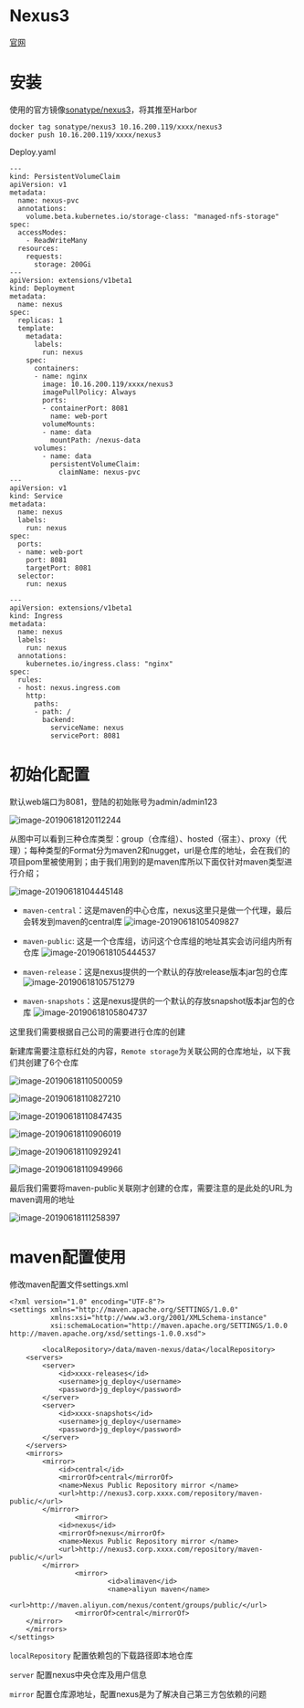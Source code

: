 # Nexus3

[官网](https://help.sonatype.com/docs)

# 安装

使用的官方镜像[sonatype/nexus3](https://hub.docker.com/r/sonatype/nexus3/)，将其推至Harbor

```
docker tag sonatype/nexus3 10.16.200.119/xxxx/nexus3
docker push 10.16.200.119/xxxx/nexus3
```

Deploy.yaml

```
---
kind: PersistentVolumeClaim
apiVersion: v1
metadata:
  name: nexus-pvc
  annotations:
    volume.beta.kubernetes.io/storage-class: "managed-nfs-storage"
spec:
  accessModes:
    - ReadWriteMany
  resources:
    requests:
      storage: 200Gi
---
apiVersion: extensions/v1beta1
kind: Deployment
metadata:
  name: nexus
spec:
  replicas: 1
  template:
    metadata:
      labels:
        run: nexus
    spec:
      containers:
      - name: nginx
        image: 10.16.200.119/xxxx/nexus3
        imagePullPolicy: Always
        ports:
        - containerPort: 8081
          name: web-port
        volumeMounts:
        - name: data
          mountPath: /nexus-data
      volumes:
        - name: data
          persistentVolumeClaim:
            claimName: nexus-pvc
---
apiVersion: v1
kind: Service
metadata:
  name: nexus
  labels:
    run: nexus
spec:
  ports:
  - name: web-port
    port: 8081
    targetPort: 8081
  selector:
    run: nexus

---
apiVersion: extensions/v1beta1
kind: Ingress
metadata:
  name: nexus
  labels:
    run: nexus
  annotations:
    kubernetes.io/ingress.class: "nginx"
spec:
  rules:
  - host: nexus.ingress.com
    http:
      paths:
      - path: /
        backend:
          serviceName: nexus
          servicePort: 8081
```



# 初始化配置

默认web端口为8081，登陆的初始账号为admin/admin123

![image-20190618120112244](../pics/nexu3_01.png)

从图中可以看到三种仓库类型：group（仓库组）、hosted（宿主）、proxy（代理）；每种类型的Format分为maven2和nugget，url是仓库的地址，会在我们的项目pom里被使用到；由于我们用到的是maven库所以下面仅针对maven类型进行介绍；

![image-20190618104445148](../pics/nexu3_02.png)


- `maven-central`：这是maven的中心仓库，nexus这里只是做一个代理，最后会转发到maven的central库
  ![image-20190618105409827](../pics/nexu3_03.png)



- `maven-public`: 这是一个仓库组，访问这个仓库组的地址其实会访问组内所有仓库
  ![image-20190618105444537](../pics/nexu3_04.png)



- `maven-release`：这是nexus提供的一个默认的存放release版本jar包的仓库
  ![image-20190618105751279](../pics/nexu3_05.png)
- `maven-snapshots`：这是nexus提供的一个默认的存放snapshot版本jar包的仓库
  ![image-20190618105804737](../pics/nexu3_06.png)



这里我们需要根据自己公司的需要进行仓库的创建

新建库需要注意标红处的内容，`Remote storage`为关联公网的仓库地址，以下我们共创建了6个仓库

![image-20190618110500059](../pics/nexu3_07.png)

![image-20190618110827210](../pics/nexu3_08.png)

![image-20190618110847435](../pics/nexu3_09.png)

![image-20190618110906019](../pics/nexu3_10.png)

![image-20190618110929241](../pics/nexu3_11.png)

![image-20190618110949966](../pics/nexu3_12.png)



最后我们需要将maven-public关联刚才创建的仓库，需要注意的是此处的URL为maven调用的地址

![image-20190618111258397](../pics/nexu3_13.png)



# maven配置使用

修改maven配置文件settings.xml

```
<?xml version="1.0" encoding="UTF-8"?>
<settings xmlns="http://maven.apache.org/SETTINGS/1.0.0"
          xmlns:xsi="http://www.w3.org/2001/XMLSchema-instance"
          xsi:schemaLocation="http://maven.apache.org/SETTINGS/1.0.0 http://maven.apache.org/xsd/settings-1.0.0.xsd">

        <localRepository>/data/maven-nexus/data</localRepository>
    <servers>
        <server>
            <id>xxxx-releases</id>
            <username>jg_deploy</username>
            <password>jg_deploy</password>
        </server>
        <server>
            <id>xxxx-snapshots</id>
            <username>jg_deploy</username>
            <password>jg_deploy</password>
        </server>
    </servers>
    <mirrors>
        <mirror>
            <id>central</id>
            <mirrorOf>central</mirrorOf>
            <name>Nexus Public Repository mirror </name>
            <url>http://nexus3.corp.xxxx.com/repository/maven-public/</url>
        </mirror>
                <mirror>
            <id>nexus</id>
            <mirrorOf>nexus</mirrorOf>
            <name>Nexus Public Repository mirror </name>
            <url>http://nexus3.corp.xxxx.com/repository/maven-public/</url>
        </mirror>
                <mirror>
                        <id>alimaven</id>
                        <name>aliyun maven</name>
                        <url>http://maven.aliyun.com/nexus/content/groups/public/</url>
                <mirrorOf>central</mirrorOf>
    </mirror>
    </mirrors>
</settings>
```

`localRepository` 配置依赖包的下载路径即本地仓库

`server` 配置nexus中央仓库及用户信息

`mirror` 配置仓库源地址，配置nexus是为了解决自己第三方包依赖的问题

